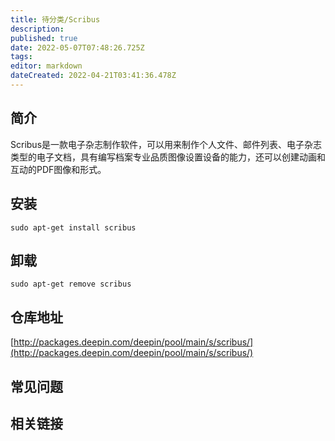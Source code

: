 ```yaml
---
title: 待分类/Scribus
description: 
published: true
date: 2022-05-07T07:48:26.725Z
tags: 
editor: markdown
dateCreated: 2022-04-21T03:41:36.478Z
---
```


## 简介

Scribus是一款电子杂志制作软件，可以用来制作个人文件、邮件列表、电子杂志类型的电子文档，具有编写档案专业品质图像设置设备的能力，还可以创建动画和互动的PDF图像和形式。

## 安装

`sudo apt-get install scribus`

## 卸载

`sudo apt-get remove scribus`

## 仓库地址

[http://packages.deepin.com/deepin/pool/main/s/scribus/](http://packages.deepin.com/deepin/pool/main/s/scribus/)

## 常见问题

## 相关链接
